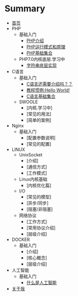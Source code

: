 # Summary

* [首页](README.md)
* PHP
    * 基础入门
        * [PHP介绍](catalogue/php/basics/php_introduce.md)
        * [PHP运行模式和原理](catalogue/php/basics/php_run_model.md)
		* [PHP基础集合](catalogue/php/basics/php_baseset.md)
    * PHP7.0内核底层.学习中
        * [字符串底层实现](catalogue/php/fabric/string.md)
* C语言
    * 基础入门
        * [C语言还需要介绍吗？？](catalogue/c/basics/c_introduce.md)
        * [教程惯例:Hello World!](catalogue/c/basics/c_hello.md)
		* [C语言基础集合](catalogue/c/basics/c_baseset.md)
    * SWOOLE
        * [内核.学习中]
        * [常见的用法]
        * [简单的案例]
* Nginx
    * 基础入门
        * [配置参数说明]
        * [常见的配置]
* LINUX
    * UnixSocket
        * [介绍]
        * [通信方式]
        * [工作模式]
    * Linux内核基础
        * [内核优化篇]
    * I/O
        * [常见的模型]
        * [异步/同步]
        * [阻塞/非阻塞]
    * 网络协议
        * [工作方式]
        * [常用协议介绍]
        * [层级介绍]
* DOCKER
    * 基础入门
        * [介绍]
        * [核心概念]
        * [层级介绍]
* 人工智能
    * 基础入门
        * [什么是人工智能](catalogue/ai/basics/ai_introduce.md)
* [关于我](catalogue/user/info.md)
